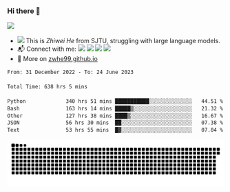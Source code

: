 ### Hi there 👋 

![](https://komarev.com/ghpvc/?username=zwhe99)
- <img src="https://media.giphy.com/media/mcsPU3SkKrYDdW3aAU/giphy.gif" width="20"> This is *Zhiwei He* from SJTU, struggling with large language models.
- :mailbox_with_mail: Connect with me: <a href = "mailto: hezw.tkcw@gmail.com"><img src="https://img.shields.io/badge/-Mail1-red?style=flat&logo=gmail&logoColor=white" target="_blank"></a> <a href = "mailto: zwhe.cs@sjtu.edu.cn"><img src="https://img.shields.io/badge/-Mail2-%23333?style=flat&logo=gmail&logoColor=white" target="_blank"></a> <a href = "https://twitter.com/zwhe99"><img src="https://img.shields.io/badge/-Twitter-%234a99e9?style=flat&logo=twitter&logoColor=white" target="_blank"></a> <a href = "https://www.zhihu.com/people/hbenmazi-8"><img src="https://img.shields.io/badge/-%E7%9F%A5%E4%B9%8E-%232f6be0" target="_blank"></a>
- :blue_book: More on [zwhe99.github.io](https://zwhe99.github.io/)
<!--START_SECTION:waka-->

```txt
From: 31 December 2022 - To: 24 June 2023

Total Time: 638 hrs 5 mins

Python             340 hrs 51 mins ███████████░░░░░░░░░░░░░░   44.51 %
Bash               163 hrs 14 mins █████▒░░░░░░░░░░░░░░░░░░░   21.32 %
Other              127 hrs 38 mins ████▒░░░░░░░░░░░░░░░░░░░░   16.67 %
JSON               56 hrs 30 mins  ██░░░░░░░░░░░░░░░░░░░░░░░   07.38 %
Text               53 hrs 55 mins  █▓░░░░░░░░░░░░░░░░░░░░░░░   07.04 %
```

<!--END_SECTION:waka-->
![](https://raw.githubusercontent.com/zwhe99/zwhe99/main/assets/github-contribution-grid-snake.svg)
